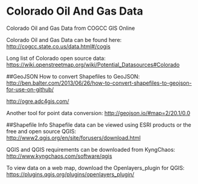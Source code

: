 # Colorado Oil And Gas Data
Colorado Oil and Gas Data from COGCC GIS Online

Colorado Oil and Gas Data can be found here:  http://cogcc.state.co.us/data.html#/cogis

Long list of Colorado open source data: https://wiki.openstreetmap.org/wiki/Potential_Datasources#Colorado

##GeoJSON
How to convert Shapefiles to GeoJSON: 
http://ben.balter.com/2013/06/26/how-to-convert-shapefiles-to-geojson-for-use-on-github/

http://ogre.adc4gis.com/

Another tool for point data conversion: http://geojson.io/#map=2/20.1/0.0


##Shapefile Info
Shapefile data can be viewed using ESRI products or the free and open source QGIS: http://www2.qgis.org/en/site/forusers/download.html

QGIS and QGIS requirements can be downloaded from KyngChaos: http://www.kyngchaos.com/software/qgis

To view data on a web map, download the Openlayers_plugin for QGIS:
https://plugins.qgis.org/plugins/openlayers_plugin/
